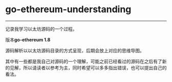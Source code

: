 # go-ethereum-understanding

----------

记录我学习以太坊源码的一个过程。

版本**go-ethereum 1.8**

源码解析以以太坊源码目录的方式呈现，后期会放上对应的思维导图。

其中有一些都是我自己对源码的一个理解，可能之前已经看过的源码在之后有了新的见解，所以请读者以参考为主，同时希望可以多多指出错误，也可以提出自己的看法。
